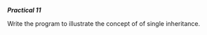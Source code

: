 *********Practical 11*********

Write the program to illustrate the concept of of single inheritance.
